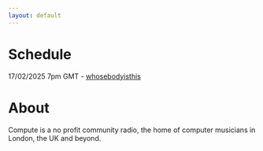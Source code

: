 ```yaml
---
layout: default
---
```


# Schedule
17/02/2025 7pm GMT - [whosebodyisthis](https://www.instagram.com/whosebodyisthis/)

<!-- # Latest episodes
[10/12/24 Micheal](./another-page.html)<br/>
[05/12/24 Shankar](./another-page.html)<br/>
[Full archive](./another-page.html) -->

# About
Compute is a no profit community radio, the home of computer musicians in London, the UK and beyond.
